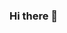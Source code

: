 ### Hi there 👋

<!--
**KaramTimani/KaramTimani** is a ✨ _special_ ✨ repository because its `README.md` (this file) appears on your GitHub profile.

Here are some ideas to get you started:

- 🔭 I’m currently working on ...
- 🌱 I’m currently learning React Native and MongoDB
- ⚡ I’m looking to collaborate on any project
- 📫 How to reach me via email: karamtimani9@gmail.com
-->
